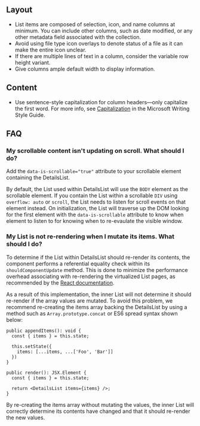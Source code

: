 ## Layout
 - List items are composed of selection, icon, and name columns at minimum. You can include other columns, such as date modified, or any other metadata field associated with the collection. 
 - Avoid using file type icon overlays to denote status of a file as it can make the entire icon unclear. 
 - If there are multiple lines of text in a column, consider the variable row height variant.
 - Give columns ample default width to display information.
 
 ## Content
 - Use sentence-style capitalization for column headers—only capitalize the first word. For more info, see [Capitalization] in the Microsoft Writing Style Guide. 
 
 [Capitalization]: https://docs.microsoft.com/style-guide/capitalization



## FAQ
### My scrollable content isn't updating on scroll. What should I do?

Add the `data-is-scrollable="true"` attribute to your scrollable element containing the DetailsList.

By default, the List used within DetailsList will use the `BODY` element as the scrollable element. If you contain the List within a scrollable `DIV` using `overflow: auto` or `scroll`, the List needs to listen for scroll events on that element instead. On initialization, the List will traverse up the DOM looking for the first element with the `data-is-scrollable` attribute to know when element to listen to for knowing when to re-evaulate the visible window.

### My List is not re-rendering when I mutate its items. What should I do?

To determine if the List within DetailsList should re-render its contents, the component performs a referential equality check within its `shouldComponentUpdate` method.
This is done to minimize the performance overhead associating with re-rendering the virtualized List pages, as recommended by the [React documentation](https://reactjs.org/docs/optimizing-performance.html#the-power-of-not-mutating-data).

As a result of this implementation, the inner List will not determine it should re-render if the array values are mutated.
To avoid this problem, we recommend re-creating the items array backing the DetailsList by using a method such as `Array.prototype.concat` or ES6 spread syntax shown below:

```tsx
public appendItems(): void {
  const { items } = this.state;

  this.setState({
    items: [...items, ...['Foo', 'Bar']]
  })
}

public render(): JSX.Element {
  const { items } = this.state;

  return <DetailsList items={items} />;
}
```

By re-creating the items array without mutating the values, the inner List will correctly determine its contents have changed and that it should re-render the new values.

